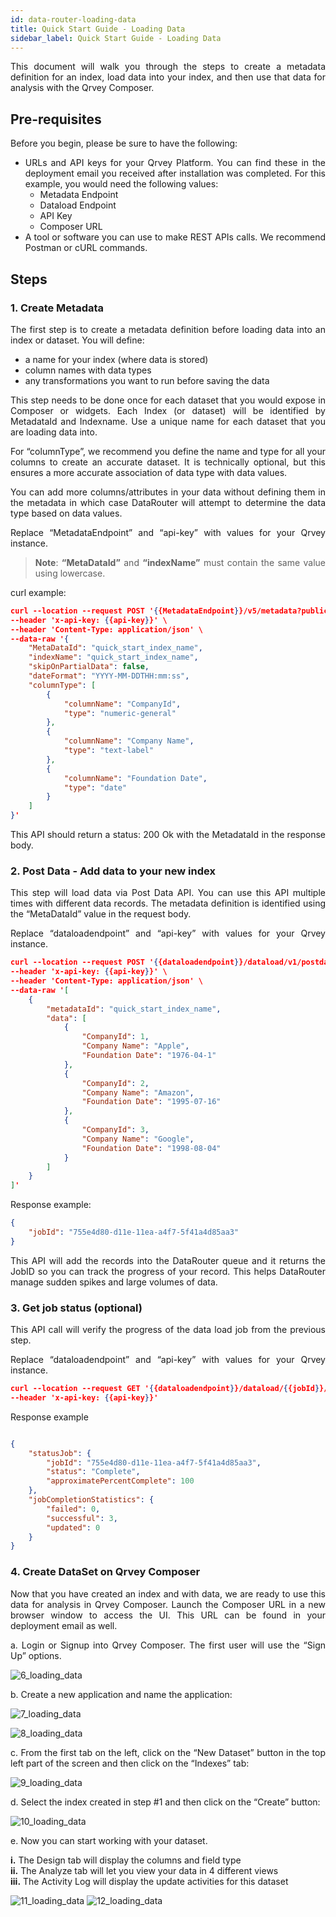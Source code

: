 ```yaml
---
id: data-router-loading-data
title: Quick Start Guide - Loading Data
sidebar_label: Quick Start Guide - Loading Data
---
```


<div style="text-align: justify">

This document will walk you through the steps to create a metadata definition for an index, load data into your index, and then use that data for analysis with the Qrvey Composer.

## Pre-requisites
Before you begin, please be sure to have the following:
* URLs and API keys for your Qrvey Platform. You can find these in the deployment email you received after installation was completed. For this example, you would need the following values:
  * Metadata Endpoint
  * Dataload Endpoint
  * API Key 
  * Composer URL
* A tool or software you can use to make REST APIs calls. We recommend Postman or cURL commands.

## Steps

### 1. Create Metadata

The first step is to create a metadata definition before loading data into an index or dataset. You will define:
* a name for your index (where data is stored)
* column names with data types 
* any transformations you want to run before saving the data

This step needs to be done once for each dataset that you would expose in Composer or widgets. Each Index (or dataset) will be identified by MetadataId and Indexname. Use a unique name for each dataset that you are loading data into. 

For “columnType”, we recommend you define the name and type for all your columns to create an accurate dataset. It is technically optional, but this ensures a more accurate association of data type with data values. 

You can add more columns/attributes in your data without defining them in the metadata in which case DataRouter will attempt to determine the data type based on data values.

Replace “MetadataEndpoint” and “api-key” with values for your Qrvey instance. 

> **Note**: **“MetaDataId”** and **“indexName”** must contain the same value using lowercase.

curl example: 

```json
curl --location --request POST '{{MetadataEndpoint}}/v5/metadata?publicConnection=true' \
--header 'x-api-key: {{api-key}}' \
--header 'Content-Type: application/json' \
--data-raw '{
    "MetaDataId": "quick_start_index_name",
    "indexName": "quick_start_index_name",
    "skipOnPartialData": false,
    "dateFormat": "YYYY-MM-DDTHH:mm:ss",
    "columnType": [
        {
            "columnName": "CompanyId",
            "type": "numeric-general"
        },
        {
            "columnName": "Company Name",
            "type": "text-label"
        },
        {
            "columnName": "Foundation Date",
            "type": "date"
        }
    ]
}'
```



This API should return a status: 200 Ok with the MetadataId in the response body.

### 2. Post Data - Add data to your new index
This step will load data via Post Data API. You can use this API multiple times with different data records. The metadata definition is identified using the “MetaDataId” value in the request body. 

Replace “dataloadendpoint” and “api-key” with values for your Qrvey instance.

```JSON
curl --location --request POST '{{dataloadendpoint}}/dataload/v1/postdata' \
--header 'x-api-key: {{api-key}}' \
--header 'Content-Type: application/json' \
--data-raw '[
    {
        "metadataId": "quick_start_index_name",
        "data": [
            {
                "CompanyId": 1,
                "Company Name": "Apple",
                "Foundation Date": "1976-04-1"
            },
            {
                "CompanyId": 2,
                "Company Name": "Amazon",
                "Foundation Date": "1995-07-16"
            },
            {
                "CompanyId": 3,
                "Company Name": "Google",
                "Foundation Date": "1998-08-04"
            }
        ]
    }
]'
```
Response example:

```JSON
{
    "jobId": "755e4d80-d11e-11ea-a4f7-5f41a4d85aa3"
}
```
This API will add the records into the DataRouter queue and it returns the JobID so you can track the progress of your record. This helps DataRouter manage sudden spikes and large volumes of data. 

### 3. Get job status (optional)

This API call will verify the progress of the data load job from the previous step.

Replace “dataloadendpoint” and “api-key” with values for your Qrvey instance.

```JSON
curl --location --request GET '{{dataloadendpoint}}/dataload/{{jobId}}/status' \
--header 'x-api-key: {{api-key}}'
```

Response example

```JSON

{
    "statusJob": {
        "jobId": "755e4d80-d11e-11ea-a4f7-5f41a4d85aa3",
        "status": "Complete",
        "approximatePercentComplete": 100
    },
    "jobCompletionStatistics": {
        "failed": 0,
        "successful": 3,
        "updated": 0
    }
}

```

### 4. Create DataSet on Qrvey Composer
Now that you have created an index and with data, we are ready to use this data for analysis in Qrvey Composer. Launch the Composer URL in a new browser window to access the UI.
This URL can be found in your deployment email as well.


a. Login or Signup into Qrvey Composer. The first user will use the “Sign Up” options.


![6_loading_data](https://s3.amazonaws.com/cdn.qrvey.com/documentation_assets/data-router/Quick+Start+Guide%3A+Loading+Data/qsg_6.png#thumbnail)

b. Create a new application and name the application:


![7_loading_data](https://s3.amazonaws.com/cdn.qrvey.com/documentation_assets/data-router/Quick+Start+Guide%3A+Loading+Data/qsg_7.png#thumbnail)

![8_loading_data](https://s3.amazonaws.com/cdn.qrvey.com/documentation_assets/data-router/Quick+Start+Guide%3A+Loading+Data/qsg_8.png#thumbnail)

c. From the first tab on the left, click on the “New Dataset” button in the top left part of the screen and then click on the “Indexes” tab:

![9_loading_data](https://s3.amazonaws.com/cdn.qrvey.com/documentation_assets/data-router/Quick+Start+Guide%3A+Loading+Data/qsg_9.png#thumbnail)

d. Select the index created in step #1 and then click on the “Create” button:

![10_loading_data](https://s3.amazonaws.com/cdn.qrvey.com/documentation_assets/data-router/Quick+Start+Guide%3A+Loading+Data/qsg_10.png#thumbnail)

e. Now you can start working with your dataset. 

**i.** The Design tab will display the columns and field type
<br>
**ii.** The Analyze tab will let you view your data in 4 different views
<br>
**iii.** The Activity Log will display the update activities for this dataset


![11_loading_data](https://s3.amazonaws.com/cdn.qrvey.com/documentation_assets/data-router/Quick+Start+Guide%3A+Loading+Data/qsg_11.png#thumbnail)
![12_loading_data](https://s3.amazonaws.com/cdn.qrvey.com/documentation_assets/data-router/Quick+Start+Guide%3A+Loading+Data/qsg_12.png#thumbnail)